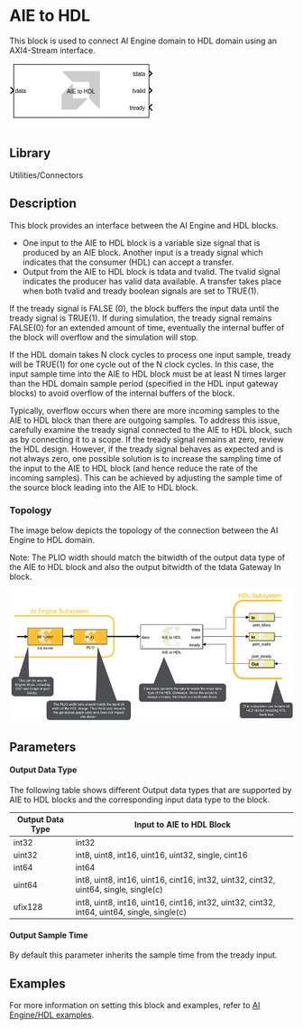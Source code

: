 # AIE to HDL

This block is used to connect AI Engine domain to HDL domain using an
AXI4-Stream interface.

  
![](./Images/block.png)  

## Library

Utilities/Connectors

## Description

This block provides an interface between the AI Engine and HDL blocks.

- One input to the AIE to HDL block is a variable size signal that is produced by an
  AIE block. Another input is a tready signal which indicates that the
  consumer (HDL) can accept a transfer.
- Output from the AIE to HDL block is tdata and tvalid. The tvalid signal indicates
  the producer has valid data available. A transfer takes place when
  both tvalid and tready boolean signals are set to TRUE(1).


<div class="noteBox">
If the tready signal is FALSE (0), the block buffers the input data
until the tready signal is TRUE(1). If during simulation, the tready
signal remains FALSE(0) for an extended amount of time, eventually the
internal buffer of the block will overflow and the simulation will stop.
</div>


If the HDL domain takes N clock cycles to process one input sample,
tready will be TRUE(1) for one cycle out of the N clock cycles. In this
case, the input sample time into the AIE to HDL block must be at least N
times larger than the HDL domain sample period (specified in the HDL
input gateway blocks) to avoid overflow of the internal buffers of the
block.

Typically, overflow occurs when there are more incoming samples to the AIE to HDL block than there are outgoing samples. To address this issue, carefully examine the tready signal connected to the AIE to HDL block, such as by connecting it to a scope. If the tready signal remains at zero, review the HDL design. However, if the tready signal behaves as expected and is not always zero, one possible solution is to increase the sampling time of the input to the AIE to HDL block (and hence reduce the rate of the incoming samples). This can be achieved by adjusting the sample time of the source block leading into the AIE to HDL block.


### Topology

The image below depicts the topology of the connection between the AI
Engine to HDL domain.

Note: The PLIO width should match the bitwidth of the output data type
of the AIE to HDL block and also the output bitwidth of the tdata Gateway In
block.

  
![](./Images/las1646794784090.png)  

## Parameters

#### Output Data Type  
The following table shows different Output data types that are supported
by AIE to HDL blocks and the corresponding input data type to the block.

| Output Data Type | Input to AIE to HDL Block                                                                   |
|------------------|---------------------------------------------------------------------------------------------|
| int32            | int32                                                                                       |
| uint32           | int8, uint8, int16, uint16, uint32, single, cint16                                          |
| int64            | int64                                                                                       |
| uint64           | int8, uint8, int16, uint16, cint16, int32, uint32, cint32, uint64, single, single(c)        |
| ufix128          | int8, uint8, int16, uint16, cint16, int32, uint32, cint32, int64, uint64, single, single(c) |

#### Output Sample Time  
By default this parameter inherits the sample time from the tready
input.

## Examples
For more information on setting this block and examples, refer to
[AI Engine/HDL examples](https://github.com/Xilinx/Vitis_Model_Composer/tree/blob/Examples/AIENGINE_plus_PL/AIE_HDL).

